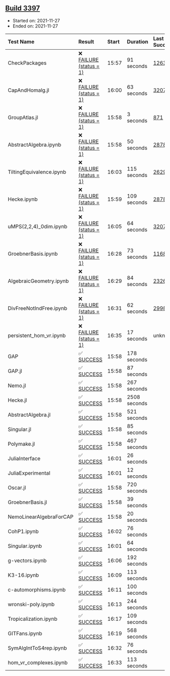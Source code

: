 ## [Build 3397](https://oscarci.mathematik.uni-kl.de/job/oscar-stable/3397/)

* Started on: 2021-11-27
* Ended on: 2021-11-27

| Test Name    | Result | Start | Duration | Last Success | First Failure |
|:-------------|:-------|:------|:---------|:-------------|:--------------|
| CheckPackages | ❌ [FAILURE (status = 1)](https://oscarci.mathematik.uni-kl.de/job/oscar-stable/3397/artifact/logs/build-3397/CheckPackages.log) | 15:57 | 91 seconds | [1263](https://oscarci.mathematik.uni-kl.de/job/oscar-stable/1263/) | [1264](https://oscarci.mathematik.uni-kl.de/job/oscar-stable/1264/) |
| CapAndHomalg.jl | ❌ [FAILURE (status = 1)](https://oscarci.mathematik.uni-kl.de/job/oscar-stable/3397/artifact/logs/build-3397/CapAndHomalg.jl.log) | 16:00 | 63 seconds | [3207](https://oscarci.mathematik.uni-kl.de/job/oscar-stable/3207/) | [3208](https://oscarci.mathematik.uni-kl.de/job/oscar-stable/3208/) |
| GroupAtlas.jl | ❌ [FAILURE (status = 1)](https://oscarci.mathematik.uni-kl.de/job/oscar-stable/3397/artifact/logs/build-3397/GroupAtlas.jl.log) | 15:58 | 3 seconds | [871](https://oscarci.mathematik.uni-kl.de/job/oscar-stable/871/) | [872](https://oscarci.mathematik.uni-kl.de/job/oscar-stable/872/) |
| AbstractAlgebra.ipynb | ❌ [FAILURE (status = 1)](https://oscarci.mathematik.uni-kl.de/job/oscar-stable/3397/artifact/logs/build-3397/AbstractAlgebra.ipynb.log) | 15:58 | 50 seconds | [2878](https://oscarci.mathematik.uni-kl.de/job/oscar-stable/2878/) | [2879](https://oscarci.mathematik.uni-kl.de/job/oscar-stable/2879/) |
| TiltingEquivalence.ipynb | ❌ [FAILURE (status = 1)](https://oscarci.mathematik.uni-kl.de/job/oscar-stable/3397/artifact/logs/build-3397/TiltingEquivalence.ipynb.log) | 16:03 | 115 seconds | [2629](https://oscarci.mathematik.uni-kl.de/job/oscar-stable/2629/) | [2630](https://oscarci.mathematik.uni-kl.de/job/oscar-stable/2630/) |
| Hecke.ipynb | ❌ [FAILURE (status = 1)](https://oscarci.mathematik.uni-kl.de/job/oscar-stable/3397/artifact/logs/build-3397/Hecke.ipynb.log) | 15:59 | 109 seconds | [2878](https://oscarci.mathematik.uni-kl.de/job/oscar-stable/2878/) | [2879](https://oscarci.mathematik.uni-kl.de/job/oscar-stable/2879/) |
| uMPS(2,2,4)_0dim.ipynb | ❌ [FAILURE (status = 1)](https://oscarci.mathematik.uni-kl.de/job/oscar-stable/3397/artifact/logs/build-3397/uMPS-2-2-4-_0dim.ipynb.log) | 16:05 | 64 seconds | [3207](https://oscarci.mathematik.uni-kl.de/job/oscar-stable/3207/) | [3208](https://oscarci.mathematik.uni-kl.de/job/oscar-stable/3208/) |
| GroebnerBasis.ipynb | ❌ [FAILURE (status = 1)](https://oscarci.mathematik.uni-kl.de/job/oscar-stable/3397/artifact/logs/build-3397/GroebnerBasis.ipynb.log) | 16:28 | 73 seconds | [1168](https://oscarci.mathematik.uni-kl.de/job/oscar-stable/1168/) | [1169](https://oscarci.mathematik.uni-kl.de/job/oscar-stable/1169/) |
| AlgebraicGeometry.ipynb | ❌ [FAILURE (status = 1)](https://oscarci.mathematik.uni-kl.de/job/oscar-stable/3397/artifact/logs/build-3397/AlgebraicGeometry.ipynb.log) | 16:29 | 84 seconds | [2326](https://oscarci.mathematik.uni-kl.de/job/oscar-stable/2326/) | [2327](https://oscarci.mathematik.uni-kl.de/job/oscar-stable/2327/) |
| DivFreeNotIndFree.ipynb | ❌ [FAILURE (status = 1)](https://oscarci.mathematik.uni-kl.de/job/oscar-stable/3397/artifact/logs/build-3397/DivFreeNotIndFree.ipynb.log) | 16:31 | 62 seconds | [2998](https://oscarci.mathematik.uni-kl.de/job/oscar-stable/2998/) | [2999](https://oscarci.mathematik.uni-kl.de/job/oscar-stable/2999/) |
| persistent_hom_vr.ipynb | ❌ [FAILURE (status = 1)](https://oscarci.mathematik.uni-kl.de/job/oscar-stable/3397/artifact/logs/build-3397/persistent_hom_vr.ipynb.log) | 16:35 | 17 seconds | unknown | unknown |
| GAP | ✅ [SUCCESS](https://oscarci.mathematik.uni-kl.de/job/oscar-stable/3397/artifact/logs/build-3397/GAP.log) | 15:58 | 178 seconds |  |  |
| GAP.jl | ✅ [SUCCESS](https://oscarci.mathematik.uni-kl.de/job/oscar-stable/3397/artifact/logs/build-3397/GAP.jl.log) | 15:58 | 87 seconds |  |  |
| Nemo.jl | ✅ [SUCCESS](https://oscarci.mathematik.uni-kl.de/job/oscar-stable/3397/artifact/logs/build-3397/Nemo.jl.log) | 15:58 | 267 seconds |  |  |
| Hecke.jl | ✅ [SUCCESS](https://oscarci.mathematik.uni-kl.de/job/oscar-stable/3397/artifact/logs/build-3397/Hecke.jl.log) | 15:58 | 2508 seconds |  |  |
| AbstractAlgebra.jl | ✅ [SUCCESS](https://oscarci.mathematik.uni-kl.de/job/oscar-stable/3397/artifact/logs/build-3397/AbstractAlgebra.jl.log) | 15:58 | 521 seconds |  |  |
| Singular.jl | ✅ [SUCCESS](https://oscarci.mathematik.uni-kl.de/job/oscar-stable/3397/artifact/logs/build-3397/Singular.jl.log) | 15:58 | 85 seconds |  |  |
| Polymake.jl | ✅ [SUCCESS](https://oscarci.mathematik.uni-kl.de/job/oscar-stable/3397/artifact/logs/build-3397/Polymake.jl.log) | 15:58 | 467 seconds |  |  |
| JuliaInterface | ✅ [SUCCESS](https://oscarci.mathematik.uni-kl.de/job/oscar-stable/3397/artifact/logs/build-3397/JuliaInterface.log) | 16:01 | 26 seconds |  |  |
| JuliaExperimental | ✅ [SUCCESS](https://oscarci.mathematik.uni-kl.de/job/oscar-stable/3397/artifact/logs/build-3397/JuliaExperimental.log) | 16:01 | 12 seconds |  |  |
| Oscar.jl | ✅ [SUCCESS](https://oscarci.mathematik.uni-kl.de/job/oscar-stable/3397/artifact/logs/build-3397/Oscar.jl.log) | 15:58 | 720 seconds |  |  |
| GroebnerBasis.jl | ✅ [SUCCESS](https://oscarci.mathematik.uni-kl.de/job/oscar-stable/3397/artifact/logs/build-3397/GroebnerBasis.jl.log) | 15:58 | 39 seconds |  |  |
| NemoLinearAlgebraForCAP | ✅ [SUCCESS](https://oscarci.mathematik.uni-kl.de/job/oscar-stable/3397/artifact/logs/build-3397/NemoLinearAlgebraForCAP.log) | 15:58 | 20 seconds |  |  |
| CohP1.ipynb | ✅ [SUCCESS](https://oscarci.mathematik.uni-kl.de/job/oscar-stable/3397/artifact/logs/build-3397/CohP1.ipynb.log) | 16:02 | 76 seconds |  |  |
| Singular.ipynb | ✅ [SUCCESS](https://oscarci.mathematik.uni-kl.de/job/oscar-stable/3397/artifact/logs/build-3397/Singular.ipynb.log) | 16:01 | 64 seconds |  |  |
| g-vectors.ipynb | ✅ [SUCCESS](https://oscarci.mathematik.uni-kl.de/job/oscar-stable/3397/artifact/logs/build-3397/g-vectors.ipynb.log) | 16:06 | 192 seconds |  |  |
| K3-16.ipynb | ✅ [SUCCESS](https://oscarci.mathematik.uni-kl.de/job/oscar-stable/3397/artifact/logs/build-3397/K3-16.ipynb.log) | 16:09 | 113 seconds |  |  |
| c-automorphisms.ipynb | ✅ [SUCCESS](https://oscarci.mathematik.uni-kl.de/job/oscar-stable/3397/artifact/logs/build-3397/c-automorphisms.ipynb.log) | 16:11 | 100 seconds |  |  |
| wronski-poly.ipynb | ✅ [SUCCESS](https://oscarci.mathematik.uni-kl.de/job/oscar-stable/3397/artifact/logs/build-3397/wronski-poly.ipynb.log) | 16:13 | 244 seconds |  |  |
| Tropicalization.ipynb | ✅ [SUCCESS](https://oscarci.mathematik.uni-kl.de/job/oscar-stable/3397/artifact/logs/build-3397/Tropicalization.ipynb.log) | 16:17 | 109 seconds |  |  |
| GITFans.ipynb | ✅ [SUCCESS](https://oscarci.mathematik.uni-kl.de/job/oscar-stable/3397/artifact/logs/build-3397/GITFans.ipynb.log) | 16:19 | 568 seconds |  |  |
| SymAlgIntToS4rep.ipynb | ✅ [SUCCESS](https://oscarci.mathematik.uni-kl.de/job/oscar-stable/3397/artifact/logs/build-3397/SymAlgIntToS4rep.ipynb.log) | 16:32 | 76 seconds |  |  |
| hom_vr_complexes.ipynb | ✅ [SUCCESS](https://oscarci.mathematik.uni-kl.de/job/oscar-stable/3397/artifact/logs/build-3397/hom_vr_complexes.ipynb.log) | 16:33 | 113 seconds |  |  |
